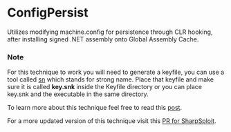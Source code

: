 # ConfigPersist

Utilizes modifying machine.config for persistence through CLR hooking, after installing signed .NET assembly
onto Global Assembly Cache. 

### Note

For this technique to work you will need to generate a 
keyfile, you can use a tool called [sn](https://docs.microsoft.com/en-us/dotnet/framework/tools/sn-exe-strong-name-tool) which stands for strong name.
Place that keyfile and make sure it is called **key.snk** inside the Keyfile 
directory or you can place key.snk and the executable in the same directory.
<br/>

To learn more about this technique feel free to read this [post](https://secbytes.net/Configuring-our-Machine-for-Persistence).

For a more updated version of this technique visit this [PR for SharpSploit](https://github.com/cobbr/SharpSploit/pull/46).
